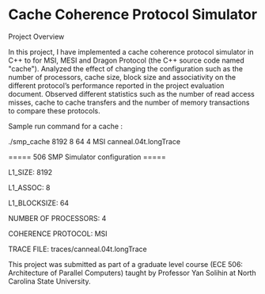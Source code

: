 # Cache Coherence Protocol Simulator

Project Overview 

In this project, I have implemented a cache coherence protocol simulator in C++ to for MSI, MESI and Dragon 
Protocol (the C++ source code named "cache"). Analyzed the effect of changing the configuration such as the number of processors, cache size, block size 
and associativity on the different protocol’s performance reported in the project evaluation document. Observed 
different statistics such as the number of read access misses, cache to cache transfers and the number of memory 
transactions to compare these protocols.

Sample run command for a cache :

 ./smp_cache 8192 8 64 4 MSI canneal.04t.longTrace 

===== 506 SMP Simulator configuration =====

L1_SIZE:		8192

L1_ASSOC:		8

L1_BLOCKSIZE:		64

NUMBER OF PROCESSORS:	4

COHERENCE PROTOCOL:	MSI

TRACE FILE:		traces/canneal.04t.longTrace

 
This project was submitted as part of a graduate level course (ECE 506: Architecture of Parallel Computers)
taught by Professor Yan Solihin at North Carolina State University.
